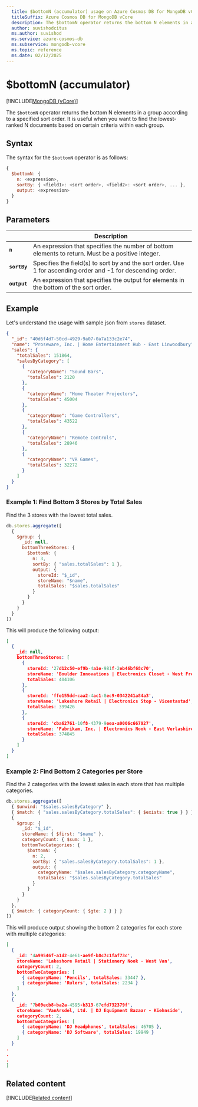 ```yaml
---
  title: $bottomN (accumulator) usage on Azure Cosmos DB for MongoDB vCore
  titleSuffix: Azure Cosmos DB for MongoDB vCore
  description: The $bottomN operator returns the bottom N elements in a group according to a specified sort order.
  author: suvishodcitus
  ms.author: suvishod
  ms.service: azure-cosmos-db
  ms.subservice: mongodb-vcore
  ms.topic: reference
  ms.date: 02/12/2025
---
```


# $bottomN (accumulator)

[!INCLUDE[MongoDB (vCore)](~/reusable-content/ce-skilling/azure/includes/cosmos-db/includes/appliesto-mongodb-vcore.md)]

The `$bottomN` operator returns the bottom N elements in a group according to a specified sort order. It is useful when you want to find the lowest-ranked N documents based on certain criteria within each group.

## Syntax

The syntax for the `$bottomN` operator is as follows:

```javascript
{
  $bottomN: {
    n: <expression>,
    sortBy: { <field1>: <sort order>, <field2>: <sort order>, ... },
    output: <expression>
  }
}
```

## Parameters

| | Description |
| --- | --- |
| **`n`** | An expression that specifies the number of bottom elements to return. Must be a positive integer. |
| **`sortBy`** | Specifies the field(s) to sort by and the sort order. Use 1 for ascending order and -1 for descending order. |
| **`output`** | An expression that specifies the output for elements in the bottom of the sort order. |

## Example

Let's understand the usage with sample json from `stores` dataset.

```json
{
  "_id": "40d6f4d7-50cd-4929-9a07-0a7a133c2e74",
  "name": "Proseware, Inc. | Home Entertainment Hub - East Linwoodbury",
  "sales": {
    "totalSales": 151864,
    "salesByCategory": [
      {
        "categoryName": "Sound Bars",
        "totalSales": 2120
      },
      {
        "categoryName": "Home Theater Projectors",
        "totalSales": 45004
      },
      {
        "categoryName": "Game Controllers",
        "totalSales": 43522
      },
      {
        "categoryName": "Remote Controls",
        "totalSales": 28946
      },
      {
        "categoryName": "VR Games",
        "totalSales": 32272
      }
    ]
  }
}
```

### Example 1: Find Bottom 3 Stores by Total Sales

Find the 3 stores with the lowest total sales.

```javascript
db.stores.aggregate([
  {
    $group: {
      _id: null,
      bottomThreeStores: {
        $bottomN: {
          n: 3,
          sortBy: { "sales.totalSales": 1 },
          output: {
            storeId: "$_id",
            storeName: "$name",
            totalSales: "$sales.totalSales"
          }
        }
      }
    }
  }
])
```

This will produce the following output:

```json
[
  {
    _id: null,
    bottomThreeStores: [
      {
        storeId: '27d12c50-ef9b-4a1e-981f-2eb46bf68c70',
        storeName: 'Boulder Innovations | Electronics Closet - West Freddy',
        totalSales: 404106
      },
      {
        storeId: 'ffe155dd-caa2-4ac1-8ec9-0342241a84a3',
        storeName: 'Lakeshore Retail | Electronics Stop - Vicentastad',
        totalSales: 399426
      },
      {
        storeId: 'cba62761-10f8-4379-9eea-a9006c667927',
        storeName: 'Fabrikam, Inc. | Electronics Nook - East Verlashire',
        totalSales: 374845
      }
    ]
  }
]
```

### Example 2: Find Bottom 2 Categories per Store

Find the 2 categories with the lowest sales in each store that has multiple categories.

```javascript
db.stores.aggregate([
  { $unwind: "$sales.salesByCategory" },
  { $match: { "sales.salesByCategory.totalSales": { $exists: true } } },
  {
    $group: {
      _id: "$_id",
      storeName: { $first: "$name" },
      categoryCount: { $sum: 1 },
      bottomTwoCategories: {
        $bottomN: {
          n: 2,
          sortBy: { "sales.salesByCategory.totalSales": 1 },
          output: {
            categoryName: "$sales.salesByCategory.categoryName",
            totalSales: "$sales.salesByCategory.totalSales"
          }
        }
      }
    }
  },
  { $match: { categoryCount: { $gte: 2 } } }
])
```

This will produce output showing the bottom 2 categories for each store with multiple categories:

```json
[
  {
    _id: '4a99546f-a1d2-4e61-ae9f-b8c7c1faf73c',
    storeName: 'Lakeshore Retail | Stationery Nook - West Van',
    categoryCount: 2,
    bottomTwoCategories: [
      { categoryName: 'Pencils', totalSales: 33447 },
      { categoryName: 'Rulers', totalSales: 2234 }
    ]
  },
  {
    _id: '7b09ecb8-ba2a-4595-b313-67cfd732379f',
    storeName: 'VanArsdel, Ltd. | DJ Equipment Bazaar - Kiehnside',
    categoryCount: 2,
    bottomTwoCategories: [
      { categoryName: 'DJ Headphones', totalSales: 46705 },
      { categoryName: 'DJ Software', totalSales: 19949 }
    ]
  }
.
.
.
]
```

## Related content

[!INCLUDE[Related content](../includes/related-content.md)]